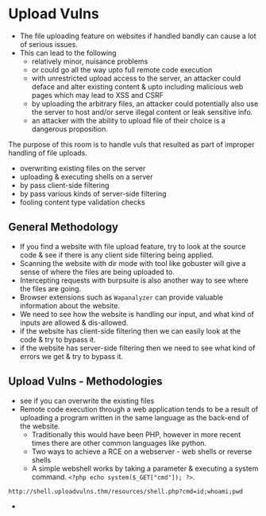 # Upload Vulns

- The file uploading feature on websites if handled bandly can cause a lot of serious issues.
- This can lead to the following
  - relatively minor, nuisance problems
  - or could go all the way upto full remote code execution
  - with unrestricted upload access to the server, an attacker could deface and alter existing content & upto including malicious web pages which may lead to XSS and CSRF
  - by uploading the arbitrary files, an attacker could potentially also use the server to host and/or serve illegal content or leak sensitive info.
  - an attacker with the ability to upload file of their choice is a dangerous proposition.

The purpose of this room is to handle vuls that resulted as part of improper handling of file uploads.
- overwriting existing files on the server
- uploading & executing shells on a server
- by pass client-side filtering
- by pass various kinds of server-side filtering
- fooling content type validation checks


## General Methodology
- If you find a website with file upload feature, try to look at the source code & see if there is any client side filtering being applied.
- Scanning the website with dir mode with tool like gobuster will give a sense of where the files are being uploaded to.
- Intercepting requests with burpsuite is also another way to see where the files are going.
- Browser extensions such as `Wapanalyzer` can provide valuable information about the website.
- We need to see how the website is handling our input, and what kind of inputs are allowed & dis-allowed.
- if the website has client-side filtering then we can easily look at the code & try to bypass it.
- if the website has server-side filtering then we need to see what kind of errors we get & try to bypass it.

## Upload Vulns - Methodologies
- see if you can overwrite the existing files
- Remote code execution through a web application tends to be a result of uploading a program written in the same language as the back-end of the website.
  - Traditionally this would have been PHP, however in more recent times there are other common languages like python.
  - Two ways to achieve a RCE on a webserver - web shells or reverse shells
  - A simple webshell works by taking a parameter & executing a system command. `<?php echo system($_GET["cmd"]); ?>`.
```
http://shell.uploadvulns.thm/resources/shell.php?cmd=id;whoami;pwd
```
- 
